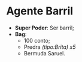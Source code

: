 Agente Barril
=========

- __Super Poder__: Ser barril;
-  **Bag**:
	- 100 conto;
	- Predra *(tipo:Brita)* *x5*
	- Bermuda Saruel.
